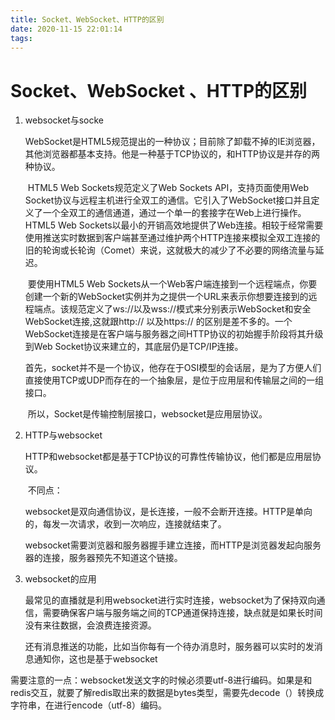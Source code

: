 ```yaml
---
title: Socket、WebSocket、HTTP的区别
date: 2020-11-15 22:01:14
tags:
---
```


# Socket、WebSocket 、HTTP的区别

1. websocket与socke

   ​		WebSocket是HTML5规范提出的一种协议；目前除了卸载不掉的IE浏览器，其他浏览器都基本支持。他是一种基于TCP协议的，和HTTP协议是并存的两种协议。

   ​		HTML5 Web Sockets规范定义了Web Sockets API，支持页面使用Web Socket协议与远程主机进行全双工的通信。它引入了WebSocket接口并且定义了一个全双工的通信通道，通过一个单一的套接字在Web上进行操作。HTML5 Web Sockets以最小的开销高效地提供了Web连接。相较于经常需要使用推送实时数据到客户端甚至通过维护两个HTTP连接来模拟全双工连接的旧的轮询或长轮询（Comet）来说，这就极大的减少了不必要的网络流量与延迟。

   ​		要使用HTML5 Web Sockets从一个Web客户端连接到一个远程端点，你要创建一个新的WebSocket实例并为之提供一个URL来表示你想要连接到的远程端点。该规范定义了ws://以及wss://模式来分别表示WebSocket和安全WebSocket连接,这就跟http:// 以及https:// 的区别是差不多的。一个WebSocket连接是在客户端与服务器之间HTTP协议的初始握手阶段将其升级到Web Socket协议来建立的，其底层仍是TCP/IP连接。

   ​		首先，socket并不是一个协议，他存在于OSI模型的会话层，是为了方便人们直接使用TCP或UDP而存在的一个抽象层，是位于应用层和传输层之间的一组接口。

   ​		所以，Socket是传输控制层接口，websocket是应用层协议。

2. HTTP与websocket

   ​		HTTP和websocket都是基于TCP协议的可靠性传输协议，他们都是应用层协议。

   ​		不同点：

   ​		websocket是双向通信协议，是长连接，一般不会断开连接。HTTP是单向的，每发一次请求，收到一次响应，连接就结束了。

   ​		websocket需要浏览器和服务器握手建立连接，而HTTP是浏览器发起向服务器的连接，服务器预先不知道这个链接。

3. websocket的应用

   ​		最常见的直播就是利用websocket进行实时连接，websocket为了保持双向通信，需要确保客户端与服务端之间的TCP通道保持连接，缺点就是如果长时间没有来往数据，会浪费连接资源。

   ​		还有消息推送的功能，比如当你每有一个待办消息时，服务器可以实时的发消息通知你，这也是基于websocket

需要注意的一点：websocket发送文字的时候必须要utf-8进行编码。如果是和redis交互，就要了解redis取出来的数据是bytes类型，需要先decode（）转换成字符串，在进行encode（utf-8）编码。